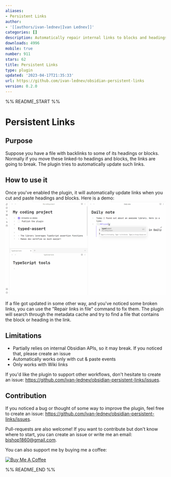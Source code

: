 ```yaml
---
aliases:
- Persistent Links
author:
- '[[authors/ivan-lednev|Ivan Lednev]]'
categories: []
description: Automatically repair internal links to blocks and headings
downloads: 4996
mobile: true
number: 911
stars: 62
title: Persistent Links
type: plugin
updated: '2023-04-17T21:35:33'
url: https://github.com/ivan-lednev/obsidian-persistent-links
version: 0.2.0
---
```


%% README_START %%

# Persistent Links

## Purpose

Suppose you have a file with backlinks to some of its headings or blocks. Normally if you move these linked-to headings and blocks, the links are going to break. The plugin tries to automatically update such links.

## How to use it

Once you've enabled the plugin, it will automatically update links when you cut and paste headings and blocks. Here is a demo: ![](https://raw.githubusercontent.com/ivan-lednev/obsidian-persistent-links/HEAD/persistent-links-demo.gif)

If a file got updated in some other way, and you've noticed some broken links, you can use the "Repair links in file" command to fix them. The plugin will search through the metadata cache and try to find a file that contains the block or heading in the link.

## Limitations

- Partially relies on internal Obsidian APIs, so it may break. If you noticed that, please create an issue
- Automatically works only with cut & paste events
- Only works with Wiki links

If you'd like the plugin to support other workflows, don't hesitate to create an issue: https://github.com/ivan-lednev/obsidian-persistent-links/issues.

## Contribution

If you noticed a bug or thought of some way to improve the plugin, feel free to create an issue: https://github.com/ivan-lednev/obsidian-persistent-links/issues.

Pull-requests are also welcome! If you want to contribute but don't know where to start, you can create an issue or write me an email: <bishop1860@gmail.com>.

You can also support me by buying me a coffee:

<a href="https://www.buymeacoffee.com/machineelf" target="_blank"><img src="https://cdn.buymeacoffee.com/buttons/v2/default-yellow.png" alt="Buy Me A Coffee" style="height: 60px !important;width: 217px !important;" ></a>


%% README_END %%